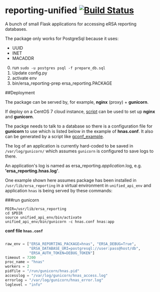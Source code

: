 # reporting-unified [![Build Status](https://travis-ci.org/eResearchSA/reporting-unified.svg)](https://travis-ci.org/eResearchSA/reporting-unified)
A bunch of small Flask applications for accessing eRSA reporting databases.

The package only works for PostgreSql because it uses:

* UUID
* INET
* MACADDR

0. run `sudo -u postgres psql -f prepare_db.sql`
0. Update config.py
0. activate env
0. bin/ersa_reporting-prep ersa_reporting.PACKAGE

##Deployment

The package can be served by, for example, __nginx__ (proxy) + __gunicorn__.

If deploy on a CentOS 7 cloud instance, [script](centos7.sh) can be used to set up __nginx__ and __gunicorn__.

The packge needs to talk to a database so there is a configuration file for __gunicorn__ to use
which is listed below in the example of __hnas.conf__. It also can be generated by a script like
[gconf_example](gconf_generator.sh.example).

The log of an application is currently hard-coded to be saved in `/var/log/gunicorn/` which assumes `gunicorn` is configured to save logs to there.

An application's log is named as ersa_reporting._application_.log, e.g. __'ersa_reporting.hnas.log'__.

One example shown here assumes package has been installed in `/usr/lib/ersa_reporting` in a virtual environment in `unified_api_env`
and application `hnas` is being served by these commands:

###run gunicorn

```shell
PDIR=/usr/lib/ersa_reporting
cd $PDIR
source unified_api_env/bin/activate
unified_api_env/bin/gunicorn -c hnas.conf hnas:app
```

__conf file `hnas.conf`__

```python

raw_env = ["ERSA_REPORTING_PACKAGE=hnas", "ERSA_DEBUG=True",
           "ERSA_DATABASE_URI=postgresql://user:pass@host/db",
           "ERSA_AUTH_TOKEN=DEBUG_TOKEN"]
timeout = 7200
proc_name = "hnas"
workers = 2
pidfile = "/run/gunicorn/hnas.pid"
accesslog = "/var/log/gunicorn/hnas_access.log"
errorlog = "/var/log/gunicorn/hnas_error.log"
loglevel = "info"
```

